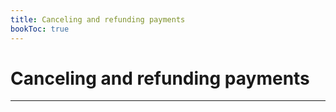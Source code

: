 ```yaml
---
title: Canceling and refunding payments
bookToc: true
---
```


# Canceling and refunding payments
***



